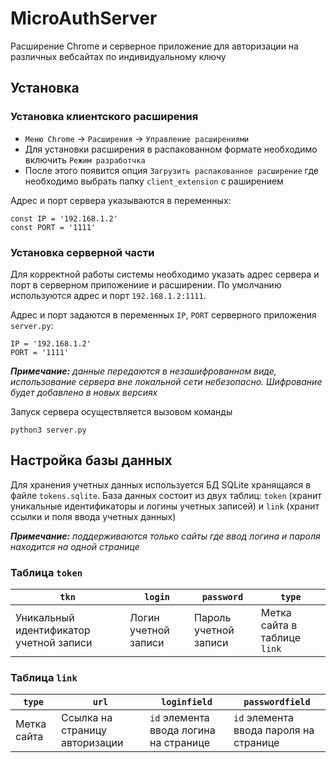 # MicroAuthServer
Расширение Chrome и серверное приложение для авторизации на различных вебсайтах по индивидуальному ключу

## Установка
### Установка клиентского расширения
- `Меню Chrome` -> `Расширения` -> `Управление расширениями`
- Для установки расширения в распакованном формате необходимо включить `Режим разработчка`
- После этого появится опция `Загрузить распакованное расширение` где необходимо выбрать папку `client_extension` с раширением

Адрес и порт сервера указываются в переменных:
```{java-script}
const IP = '192.168.1.2'
const PORT = '1111'
```
### Установка серверной части
Для корректной работы системы необходимо указать адрес сервера и порт в серверном приложениие и расширении. По умолчанию используются адрес и порт `192.168.1.2:1111`.

Адрес и порт задаются в переменных `IP`, `PORT` серверного приложения `server.py`:
```{python}
IP = '192.168.1.2'
PORT = '1111'
```

*__Примечание:__ данные передаются в незашифрованном виде, использование сервера вне локальной сети небезопасно. Шифрование будет добавлено в новых версиях*

Запуск сервера осуществляется вызовом команды

```
python3 server.py
```

## Настройка базы данных
Для хранения учетных данных используется БД SQLite хранящаяся в файле `tokens.sqlite`.
База данных состоит из двух таблиц: `token` (хранит уникальные идентификаторы и логины учетных записей) и `link` (хранит ссылки и поля ввода учетных данных)

*__Примечание:__ поддерживаются только сайты где ввод логина и пароля находится на одной странице*

### Таблица `token`

| `tkn`      | `login`    | `password` | `type` |
| ------------- | ------------- |------------- |------------- |
| Уникальный идентификатор учетной записи | Логин учетной записи| Пароль учетной записи | Метка сайта в таблице `link` |

### Таблица `link`

| `type`      | `url`    | `loginfield` | `passwordfield` |
| ------------- | ------------- |------------- |------------- |
| Метка сайта | Ссылка на страницу авторизации| `id` элемента ввода логина на странице | `id` элемента ввода пароля на странице |
